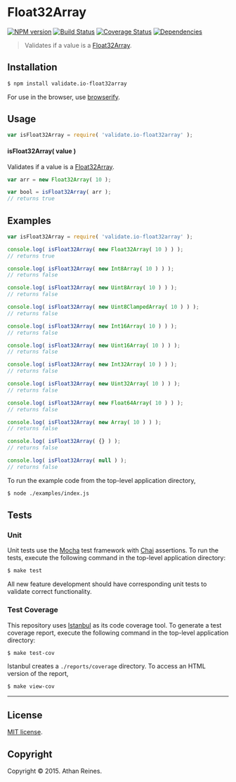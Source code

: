 Float32Array
===
[![NPM version][npm-image]][npm-url] [![Build Status][travis-image]][travis-url] [![Coverage Status][coveralls-image]][coveralls-url] [![Dependencies][dependencies-image]][dependencies-url]

> Validates if a value is a [Float32Array](https://developer.mozilla.org/en-US/docs/Web/JavaScript/Reference/Global_Objects/Float32Array).


## Installation

``` bash
$ npm install validate.io-float32array
```

For use in the browser, use [browserify](https://github.com/substack/node-browserify).


## Usage

``` javascript
var isFloat32Array = require( 'validate.io-float32array' );
```

#### isFloat32Array( value )

Validates if a value is a [Float32Array](https://developer.mozilla.org/en-US/docs/Web/JavaScript/Reference/Global_Objects/Float32Array).

``` javascript
var arr = new Float32Array( 10 );

var bool = isFloat32Array( arr );
// returns true
```


## Examples

``` javascript
var isFloat32Array = require( 'validate.io-float32array' );

console.log( isFloat32Array( new Float32Array( 10 ) ) );
// returns true

console.log( isFloat32Array( new Int8Array( 10 ) ) );
// returns false

console.log( isFloat32Array( new Uint8Array( 10 ) ) );
// returns false

console.log( isFloat32Array( new Uint8ClampedArray( 10 ) ) );
// returns false

console.log( isFloat32Array( new Int16Array( 10 ) ) );
// returns false

console.log( isFloat32Array( new Uint16Array( 10 ) ) );
// returns false

console.log( isFloat32Array( new Int32Array( 10 ) ) );
// returns false

console.log( isFloat32Array( new Uint32Array( 10 ) ) );
// returns false

console.log( isFloat32Array( new Float64Array( 10 ) ) );
// returns false

console.log( isFloat32Array( new Array( 10 ) ) );
// returns false

console.log( isFloat32Array( {} ) );
// returns false

console.log( isFloat32Array( null ) );
// returns false
```

To run the example code from the top-level application directory,

``` bash
$ node ./examples/index.js
```


## Tests

### Unit

Unit tests use the [Mocha](http://mochajs.org) test framework with [Chai](http://chaijs.com) assertions. To run the tests, execute the following command in the top-level application directory:

``` bash
$ make test
```

All new feature development should have corresponding unit tests to validate correct functionality.


### Test Coverage

This repository uses [Istanbul](https://github.com/gotwarlost/istanbul) as its code coverage tool. To generate a test coverage report, execute the following command in the top-level application directory:

``` bash
$ make test-cov
```

Istanbul creates a `./reports/coverage` directory. To access an HTML version of the report,

``` bash
$ make view-cov
```


---
## License

[MIT license](http://opensource.org/licenses/MIT). 


## Copyright

Copyright &copy; 2015. Athan Reines.


[npm-image]: http://img.shields.io/npm/v/validate.io-float32array.svg
[npm-url]: https://npmjs.org/package/validate.io-float32array

[travis-image]: http://img.shields.io/travis/validate-io/float32array/master.svg
[travis-url]: https://travis-ci.org/validate-io/float32array

[coveralls-image]: https://img.shields.io/coveralls/validate-io/float32array/master.svg
[coveralls-url]: https://coveralls.io/r/validate-io/float32array?branch=master

[dependencies-image]: http://img.shields.io/david/validate-io/float32array.svg
[dependencies-url]: https://david-dm.org/validate-io/float32array

[dev-dependencies-image]: http://img.shields.io/david/dev/validate-io/float32array.svg
[dev-dependencies-url]: https://david-dm.org/dev/validate-io/float32array

[github-issues-image]: http://img.shields.io/github/issues/validate-io/float32array.svg
[github-issues-url]: https://github.com/validate-io/float32array/issues
